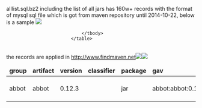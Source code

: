 alllist.sql.bz2 including the list of all jars has 160w+ records with the format of 
mysql sql file which is got from maven repository until 2014-10-22, below is a sample
<img src="http://www.findmaven.net/img/data/alllist.png"/>

<table>
                                <thead>
                                    <tr>
                                       <td width="11%"><b>group</b></td>
                            <td width="11%"><b>artifact</b></td>
                            <td width="11%"><b>version</b></td>
                            <td width="11%"><b>classifier</b></td>
                            <td width="11%"><b>package</b></td>
                            <td width="11%"><b>gav</b></td>
                            <td width="11%"><b>fname</b></td>
                            <td width="11%"><b>date</b></td>
                            <td width="11%"><b>size</b></td>
                                    </tr>
                                </thead>
                                <tbody>
                                    <tr>
                                       <td width="11%">abbot</td>
                            <td width="11%">abbot</td>
                            <td width="11%">0.12.3</td>
                            <td width="11%"></td>
                            <td width="11%">jar</td>
                            <td width="11%">abbot:abbot:0.12.3</td>
                            <td width="11%">abbot-0.12.3.jar</td>
                            <td width="11%">2006-08-01 17:17:56</td>
                            <td width="11%">689791</td>   
                                    </tr>
                                   
                                </tbody>
                            </table>
<br/>
the records are applied in <a href="http://www.findmaven.net" target="_blank">http://www.findmaven.net</a>
<img src="http://www.findmaven.net/img/1.png"/>
<img src="http://www.findmaven.net/img/2.png"/>
